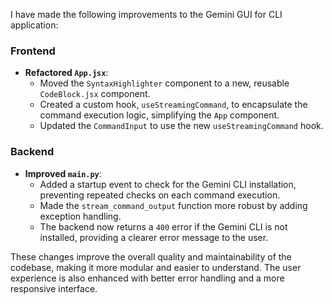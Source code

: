 I have made the following improvements to the Gemini GUI for CLI application:

### Frontend

- **Refactored `App.jsx`**:
  - Moved the `SyntaxHighlighter` component to a new, reusable `CodeBlock.jsx` component.
  - Created a custom hook, `useStreamingCommand`, to encapsulate the command execution logic, simplifying the `App` component.
  - Updated the `CommandInput` to use the new `useStreamingCommand` hook.

### Backend

- **Improved `main.py`**:
  - Added a startup event to check for the Gemini CLI installation, preventing repeated checks on each command execution.
  - Made the `stream_command_output` function more robust by adding exception handling.
  - The backend now returns a `400` error if the Gemini CLI is not installed, providing a clearer error message to the user.

These changes improve the overall quality and maintainability of the codebase, making it more modular and easier to understand. The user experience is also enhanced with better error handling and a more responsive interface.
